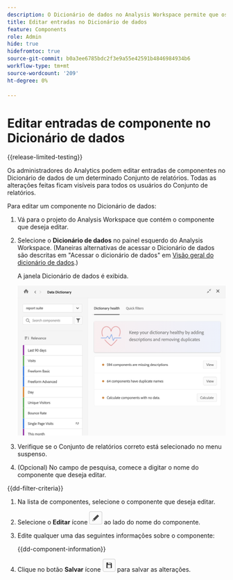 ```yaml
---
description: O Dicionário de dados no Analysis Workspace permite que os usuários catalogem e rastreiem os vários componentes no Analysis Workspace, incluindo o uso pretendido, que são aprovados, que são duplicatas e assim por diante.
title: Editar entradas no Dicionário de dados
feature: Components
role: Admin
hide: true
hidefromtoc: true
source-git-commit: b0a3ee6785bdc2f3e9a55e42591b4846984934b6
workflow-type: tm+mt
source-wordcount: '209'
ht-degree: 0%

---
```


# Editar entradas de componente no Dicionário de dados

{{release-limited-testing}}

Os administradores do Analytics podem editar entradas de componentes no Dicionário de dados de um determinado Conjunto de relatórios. Todas as alterações feitas ficam visíveis para todos os usuários do Conjunto de relatórios.

Para editar um componente no Dicionário de dados:

1. Vá para o projeto do Analysis Workspace que contém o componente que deseja editar.

1. Selecione o **Dicionário de dados** no painel esquerdo do Analysis Workspace. (Maneiras alternativas de acessar o Dicionário de dados são descritas em &quot;Acessar o dicionário de dados&quot; em [Visão geral do dicionário de dados](/help/analyze/analysis-workspace/components/data-dictionary/data-dictionary-overview.md).)

   A janela Dicionário de dados é exibida.

   ![Exibição do administrador do Dicionário de dados](assets/data-dictionary-admin.png)

1. Verifique se o Conjunto de relatórios correto está selecionado no menu suspenso.

1. (Opcional) No campo de pesquisa, comece a digitar o nome do componente que deseja editar.

{{dd-filter-criteria}}

1. Na lista de componentes, selecione o componente que deseja editar.

1. Selecione o **Editar** ícone ![Ícone Editar do dicionário de dados](assets/data-dictionary-edit-icon.png) ao lado do nome do componente.

1. Edite qualquer uma das seguintes informações sobre o componente:

   {{dd-component-information}}

1. Clique no botão **Salvar** ícone ![Ícone Salvar do dicionário de dados](assets/data-dictionary-save-icon.png) para salvar as alterações.
